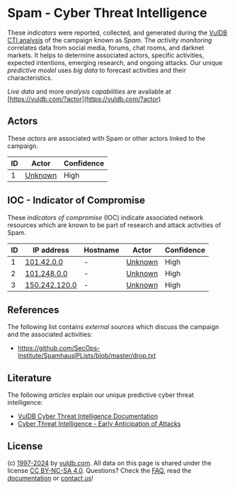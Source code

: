 # Spam - Cyber Threat Intelligence

These _indicators_ were reported, collected, and generated during the [VulDB CTI analysis](https://vuldb.com/?kb.cti) of the campaign known as _Spam_. The _activity monitoring_ correlates data from social media, forums, chat rooms, and darknet markets. It helps to determine associated actors, specific activities, expected intentions, emerging research, and ongoing attacks. Our unique _predictive model_ uses _big data_ to forecast activities and their characteristics.

_Live data_ and more _analysis capabilities_ are available at [https://vuldb.com/?actor](https://vuldb.com/?actor)

## Actors

These _actors_ are associated with Spam or other actors linked to the campaign.

ID | Actor | Confidence
-- | ----- | ----------
1 | [Unknown](https://vuldb.com/?actor.unknown) | High

## IOC - Indicator of Compromise

These _indicators of compromise_ (IOC) indicate associated network resources which are known to be part of research and attack activities of Spam.

ID | IP address | Hostname | Actor | Confidence
-- | ---------- | -------- | ----- | ----------
1 | [101.42.0.0](https://vuldb.com/?ip.101.42.0.0) | - | [Unknown](https://vuldb.com/?actor.unknown) | High
2 | [101.248.0.0](https://vuldb.com/?ip.101.248.0.0) | - | [Unknown](https://vuldb.com/?actor.unknown) | High
3 | [150.242.120.0](https://vuldb.com/?ip.150.242.120.0) | - | [Unknown](https://vuldb.com/?actor.unknown) | High

## References

The following list contains _external sources_ which discuss the campaign and the associated activities:

* https://github.com/SecOps-Institute/SpamhausIPLists/blob/master/drop.txt

## Literature

The following _articles_ explain our unique predictive cyber threat intelligence:

* [VulDB Cyber Threat Intelligence Documentation](https://vuldb.com/?kb.cti)
* [Cyber Threat Intelligence - Early Anticipation of Attacks](https://www.scip.ch/en/?labs.20201022)

## License

(c) [1997-2024](https://vuldb.com/?kb.changelog) by [vuldb.com](https://vuldb.com/?kb.about). All data on this page is shared under the license [CC BY-NC-SA 4.0](https://creativecommons.org/licenses/by-nc-sa/4.0/). Questions? Check the [FAQ](https://vuldb.com/?kb.faq), read the [documentation](https://vuldb.com/?kb) or [contact us](https://vuldb.com/?contact)!
